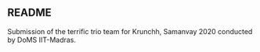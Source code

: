 ## README
Submission of the terrific trio team for Krunchh, Samanvay 2020 conducted by DoMS IIT-Madras.
